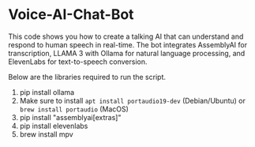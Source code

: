 # Voice-AI-Chat-Bot
This code shows you how to create a talking AI that can understand and respond to human speech in real-time. The bot integrates AssemblyAI for transcription, LLAMA 3 with Ollama for natural language processing, and ElevenLabs for text-to-speech conversion.

Below are the libraries required to run the script.

1. pip install ollama
2. Make sure to install `apt install portaudio19-dev` (Debian/Ubuntu) or `brew install portaudio` (MacOS)
3. pip install "assemblyai[extras]"
4. pip install elevenlabs
5. brew install mpv
